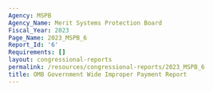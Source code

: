 ```yaml
---
Agency: MSPB
Agency_Name: Merit Systems Protection Board
Fiscal_Year: 2023
Page_Name: 2023_MSPB_6
Report_Id: '6'
Requirements: []
layout: congressional-reports
permalink: /resources/congressional-reports/2023_MSPB_6
title: OMB Government Wide Improper Payment Report
---
```


